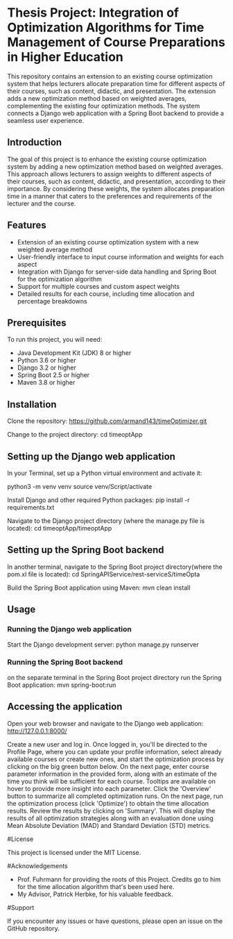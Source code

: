 


# Thesis Project: Integration of Optimization Algorithms for Time Management of Course Preparations in Higher Education

This repository contains an extension to an existing course optimization system that helps lecturers allocate preparation time for different aspects of their courses, such as content, didactic, and presentation. The extension adds a new optimization method based on weighted averages, complementing the existing four optimization methods. The system connects a Django web application with a Spring Boot backend to provide a seamless user experience.

## Introduction

The goal of this project is to enhance the existing course optimization system by adding a new optimization method based on weighted averages. This approach allows lecturers to assign weights to different aspects of their courses, such as content, didactic, and presentation, according to their importance. By considering these weights, the system allocates preparation time in a manner that caters to the preferences and requirements of the lecturer and the course.

## Features

- Extension of an existing course optimization system with a new weighted average method
- User-friendly interface to input course information and weights for each aspect
- Integration with Django for server-side data handling and Spring Boot for the optimization algorithm
- Support for multiple courses and custom aspect weights
- Detailed results for each course, including time allocation and percentage breakdowns

## Prerequisites

To run this project, you will need:

- Java Development Kit (JDK) 8 or higher
- Python 3.6 or higher
- Django 3.2 or higher
- Spring Boot 2.5 or higher
- Maven 3.8 or higher

## Installation

Clone the repository:
https://github.com/armand143/timeOptimizer.git

Change to the project directory:
cd timeoptApp


## Setting up the Django web application

In your Terminal, set up a Python virtual environment and activate it:

python3 -m venv venv
source venv/Script/activate

Install Django and other required Python packages:
pip install -r requirements.txt

Navigate to the Django project directory (where the manage.py file is located):
cd timeoptApp/timeoptApp

## Setting up the Spring Boot backend

In another terminal, navigate to the Spring Boot project directory(where the pom.xl file is located):
cd SpringAPIService/rest-serviceS/timeOpta

Build the Spring Boot application using Maven:
mvn clean install


## Usage

### Running the Django web application

Start the Django development server:
python manage.py runserver

### Running the Spring Boot backend

on the separate terminal in the Spring Boot project directory run the Spring Boot application:
mvn spring-boot:run


## Accessing the application

Open your web browser and navigate to the Django web application:
http://127.0.0.1:8000/

Create a new user and log in. Once logged in, you'll be directed to the Profile Page, where you can update your profile information, select already available courses or create new ones, and start the optimization process by clicking on the big green button below.
On the next page, enter course parameter information in the provided form, along with an estimate of the time you think will be sufficient for each course. Tooltips are available on hover to provide more insight into each parameter.
Click the 'Overview' button to summarize all completed optimization runs. On the next page, run the optimization process (click 'Optimize') to obtain the time allocation results.
Review the results by clicking on 'Summary'. This will display the results of all optimization strategies along with an evaluation done using Mean Absolute Deviation (MAD) and Standard Deviation (STD) metrics.

    
#License

This project is licensed under the MIT License.


#Acknowledgements

- Prof. Fuhrmann for providing the roots of this Project. Credits go to him for the time allocation algorithm that's been used here. 
- My Advisor, Patrick Herbke, for his valuable feedback. 


#Support

If you encounter any issues or have questions, please open an issue on the GitHub repository.
